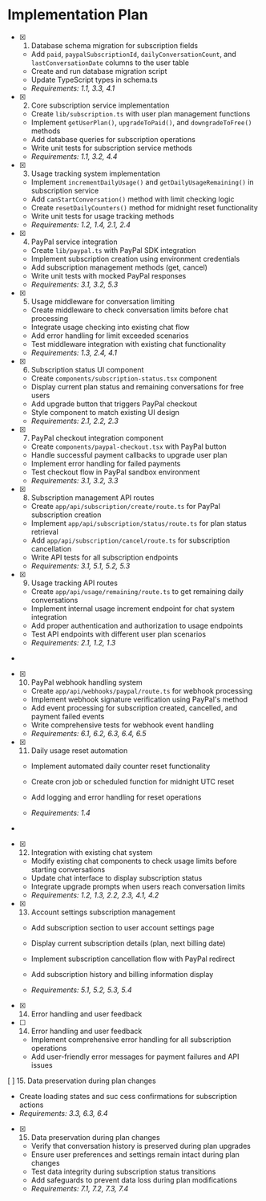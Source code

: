 # Implementation Plan

- [x] 1. Database schema migration for subscription fields





  - Add `paid`, `paypalSubscriptionId`, `dailyConversationCount`, and `lastConversationDate` columns to the user table
  - Create and run database migration script
  - Update TypeScript types in schema.ts
  - _Requirements: 1.1, 3.3, 4.1_

- [x] 2. Core subscription service implementation



  - Create `lib/subscription.ts` with user plan management functions
  - Implement `getUserPlan()`, `upgradeToPaid()`, and `downgradeToFree()` methods
  - Add database queries for subscription operations
  - Write unit tests for subscription service methods
  - _Requirements: 1.1, 3.2, 4.4_

- [x] 3. Usage tracking system implementation



  - Implement `incrementDailyUsage()` and `getDailyUsageRemaining()` in subscription service
  - Add `canStartConversation()` method with limit checking logic
  - Create `resetDailyCounters()` method for midnight reset functionality
  - Write unit tests for usage tracking methods
  - _Requirements: 1.2, 1.4, 2.1, 2.4_

- [x] 4. PayPal service integration
  - Create `lib/paypal.ts` with PayPal SDK integration
  - Implement subscription creation using environment credentials
  - Add subscription management methods (get, cancel)
  - Write unit tests with mocked PayPal responses
  - _Requirements: 3.1, 3.2, 5.3_

- [x] 5. Usage middleware for conversation limiting





  - Create middleware to check conversation limits before chat processing
  - Integrate usage checking into existing chat flow
  - Add error handling for limit exceeded scenarios
  - Test middleware integration with existing chat functionality
  - _Requirements: 1.3, 2.4, 4.1_

- [x] 6. Subscription status UI component





  - Create `components/subscription-status.tsx` component
  - Display current plan status and remaining conversations for free users
  - Add upgrade button that triggers PayPal checkout
  - Style component to match existing UI design
  - _Requirements: 2.1, 2.2, 2.3_

- [x] 7. PayPal checkout integration component





  - Create `components/paypal-checkout.tsx` with PayPal button
  - Handle successful payment callbacks to upgrade user plan
  - Implement error handling for failed payments
  - Test checkout flow in PayPal sandbox environment
  - _Requirements: 3.1, 3.2, 3.3_

- [x] 8. Subscription management API routes





  - Create `app/api/subscription/create/route.ts` for PayPal subscription creation
  - Implement `app/api/subscription/status/route.ts` for plan status retrieval
  - Add `app/api/subscription/cancel/route.ts` for subscription cancellation
  - Write API tests for all subscription endpoints
  - _Requirements: 3.1, 5.1, 5.2, 5.3_

- [x] 9. Usage tracking API routes





  - Create `app/api/usage/remaining/route.ts` to get remaining daily conversations
  - Implement internal usage increment endpoint for chat system integration
  - Add proper authentication and authorization to usage endpoints
  - Test API endpoints with different user plan scenarios
  - _Requirements: 2.1, 1.2, 1.3_
-

- [x] 10. PayPal webhook handling system




  - Create `app/api/webhooks/paypal/route.ts` for webhook processing
  - Implement webhook signature verification using PayPal's method
  - Add event processing for subscription created, cancelled, and payment failed events
  - Write comprehensive tests for webhook event handling
  - _Requirements: 6.1, 6.2, 6.3, 6.4, 6.5_

- [x] 11. Daily usage reset automation







  - Implement automated daily counter reset functionality
  - Create cron job or scheduled function for midnight UTC reset
  - Add logging and error handling for reset operations
  
  - _Requirements: 1.4_

-

- [x] 12. Integration with existing chat system





  - Modify existing chat components to check usage limits before starting conversations
  - Update chat interface to display subscription status
  - Integrate upgrade prompts when users reach conversation limits
  - _Requirements: 1.2, 1.3, 2.2, 2.3, 4.1, 4.2_



- [x] 13. Account settings subscription management












  - Add subscription section to user account settings page
  - Display current subscription details (plan, next billing date)
  - Implement subscription cancellation flow with PayPal redirect

  - Add subscription history and billing information display

  - _Requirements: 5.1, 5.2, 5.3, 5.4_

- [x] 14. Error handling and user feedback










- [ ] 14. Error handling and user feedback


  - Implement comprehensive error handling for all subscription operations
  - Add user-friendly error messages for payment failures and API issues

 [ ] 15. Data preservation during plan changes
  - Create loading states and suc
cess confirmations for subscription actions
  - _Requirements: 3.3, 6.3, 6.4_

- [x] 15. Data preservation during plan changes











  - Verify that conversation history is preserved during plan upgrades
  - Ensure user preferences and settings remain intact during plan changes
  - Test data integrity during subscription status transitions
  - Add safeguards to prevent data loss during plan modifications
  - _Requirements: 7.1, 7.2, 7.3, 7.4_